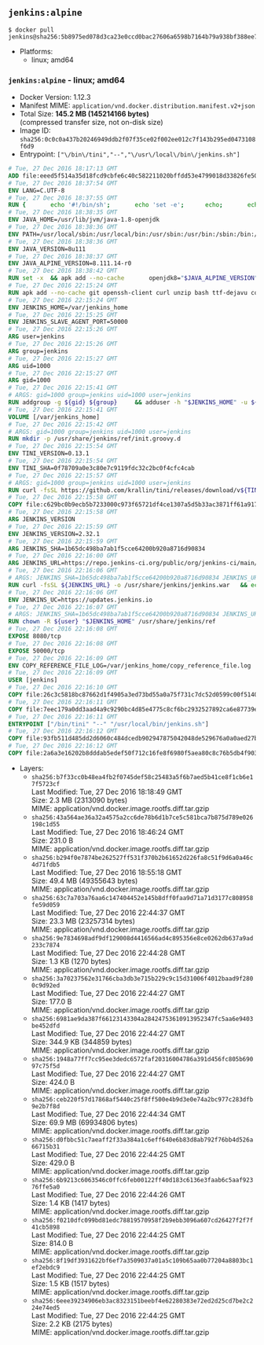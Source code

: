 ## `jenkins:alpine`

```console
$ docker pull jenkins@sha256:5b8975ed078d3ca23e0ccd0bac27606a6598b7164b79a938bf388ee70bfa7902
```

-	Platforms:
	-	linux; amd64

### `jenkins:alpine` - linux; amd64

-	Docker Version: 1.12.3
-	Manifest MIME: `application/vnd.docker.distribution.manifest.v2+json`
-	Total Size: **145.2 MB (145214166 bytes)**  
	(compressed transfer size, not on-disk size)
-	Image ID: `sha256:0c0c0a437b20246949ddb2f07f35ce02f002ee012c7f143b295ed0473108f6d9`
-	Entrypoint: `["\/bin\/tini","--","\/usr\/local\/bin\/jenkins.sh"]`

```dockerfile
# Tue, 27 Dec 2016 18:17:13 GMT
ADD file:eeed5f514a35d18fcd9cbfe6c40c582211020bffdd53e4799018d33826fe5067 in / 
# Tue, 27 Dec 2016 18:37:54 GMT
ENV LANG=C.UTF-8
# Tue, 27 Dec 2016 18:37:55 GMT
RUN { 		echo '#!/bin/sh'; 		echo 'set -e'; 		echo; 		echo 'dirname "$(dirname "$(readlink -f "$(which javac || which java)")")"'; 	} > /usr/local/bin/docker-java-home 	&& chmod +x /usr/local/bin/docker-java-home
# Tue, 27 Dec 2016 18:38:35 GMT
ENV JAVA_HOME=/usr/lib/jvm/java-1.8-openjdk
# Tue, 27 Dec 2016 18:38:36 GMT
ENV PATH=/usr/local/sbin:/usr/local/bin:/usr/sbin:/usr/bin:/sbin:/bin:/usr/lib/jvm/java-1.8-openjdk/jre/bin:/usr/lib/jvm/java-1.8-openjdk/bin
# Tue, 27 Dec 2016 18:38:36 GMT
ENV JAVA_VERSION=8u111
# Tue, 27 Dec 2016 18:38:37 GMT
ENV JAVA_ALPINE_VERSION=8.111.14-r0
# Tue, 27 Dec 2016 18:38:42 GMT
RUN set -x 	&& apk add --no-cache 		openjdk8="$JAVA_ALPINE_VERSION" 	&& [ "$JAVA_HOME" = "$(docker-java-home)" ]
# Tue, 27 Dec 2016 22:15:24 GMT
RUN apk add --no-cache git openssh-client curl unzip bash ttf-dejavu coreutils
# Tue, 27 Dec 2016 22:15:24 GMT
ENV JENKINS_HOME=/var/jenkins_home
# Tue, 27 Dec 2016 22:15:25 GMT
ENV JENKINS_SLAVE_AGENT_PORT=50000
# Tue, 27 Dec 2016 22:15:26 GMT
ARG user=jenkins
# Tue, 27 Dec 2016 22:15:26 GMT
ARG group=jenkins
# Tue, 27 Dec 2016 22:15:27 GMT
ARG uid=1000
# Tue, 27 Dec 2016 22:15:27 GMT
ARG gid=1000
# Tue, 27 Dec 2016 22:15:41 GMT
# ARGS: gid=1000 group=jenkins uid=1000 user=jenkins
RUN addgroup -g ${gid} ${group}     && adduser -h "$JENKINS_HOME" -u ${uid} -G ${group} -s /bin/bash -D ${user}
# Tue, 27 Dec 2016 22:15:41 GMT
VOLUME [/var/jenkins_home]
# Tue, 27 Dec 2016 22:15:42 GMT
# ARGS: gid=1000 group=jenkins uid=1000 user=jenkins
RUN mkdir -p /usr/share/jenkins/ref/init.groovy.d
# Tue, 27 Dec 2016 22:15:54 GMT
ENV TINI_VERSION=0.13.1
# Tue, 27 Dec 2016 22:15:54 GMT
ENV TINI_SHA=0f78709a0e3c80e7c9119fdc32c2bc0f4cfc4cab
# Tue, 27 Dec 2016 22:15:57 GMT
# ARGS: gid=1000 group=jenkins uid=1000 user=jenkins
RUN curl -fsSL https://github.com/krallin/tini/releases/download/v${TINI_VERSION}/tini-static-amd64 -o /bin/tini && chmod +x /bin/tini   && echo "$TINI_SHA  /bin/tini" | sha1sum -c -
# Tue, 27 Dec 2016 22:15:58 GMT
COPY file:c629bc0b9ecb5b7233000c973f65721df4ce1307a5d5b33ac3871ff61a9172ff in /usr/share/jenkins/ref/init.groovy.d/tcp-slave-agent-port.groovy 
# Tue, 27 Dec 2016 22:15:58 GMT
ARG JENKINS_VERSION
# Tue, 27 Dec 2016 22:15:59 GMT
ENV JENKINS_VERSION=2.32.1
# Tue, 27 Dec 2016 22:15:59 GMT
ARG JENKINS_SHA=1b65dc498ba7ab1f5cce64200b920a8716d90834
# Tue, 27 Dec 2016 22:16:00 GMT
ARG JENKINS_URL=https://repo.jenkins-ci.org/public/org/jenkins-ci/main/jenkins-war/2.32.1/jenkins-war-2.32.1.war
# Tue, 27 Dec 2016 22:16:06 GMT
# ARGS: JENKINS_SHA=1b65dc498ba7ab1f5cce64200b920a8716d90834 JENKINS_URL=https://repo.jenkins-ci.org/public/org/jenkins-ci/main/jenkins-war/2.32.1/jenkins-war-2.32.1.war gid=1000 group=jenkins uid=1000 user=jenkins
RUN curl -fsSL ${JENKINS_URL} -o /usr/share/jenkins/jenkins.war   && echo "${JENKINS_SHA}  /usr/share/jenkins/jenkins.war" | sha1sum -c -
# Tue, 27 Dec 2016 22:16:06 GMT
ENV JENKINS_UC=https://updates.jenkins.io
# Tue, 27 Dec 2016 22:16:07 GMT
# ARGS: JENKINS_SHA=1b65dc498ba7ab1f5cce64200b920a8716d90834 JENKINS_URL=https://repo.jenkins-ci.org/public/org/jenkins-ci/main/jenkins-war/2.32.1/jenkins-war-2.32.1.war gid=1000 group=jenkins uid=1000 user=jenkins
RUN chown -R ${user} "$JENKINS_HOME" /usr/share/jenkins/ref
# Tue, 27 Dec 2016 22:16:08 GMT
EXPOSE 8080/tcp
# Tue, 27 Dec 2016 22:16:08 GMT
EXPOSE 50000/tcp
# Tue, 27 Dec 2016 22:16:09 GMT
ENV COPY_REFERENCE_FILE_LOG=/var/jenkins_home/copy_reference_file.log
# Tue, 27 Dec 2016 22:16:09 GMT
USER [jenkins]
# Tue, 27 Dec 2016 22:16:10 GMT
COPY file:26c3c5818bc87662d1f4905a3ed73bd55a0a75f731c7dc52d0599c00f51408e9 in /usr/local/bin/jenkins-support 
# Tue, 27 Dec 2016 22:16:11 GMT
COPY file:7eec179a0dd3aad4a9c9290bc4d85e4775c8cf6bc2932527892ca6e87739e474 in /usr/local/bin/jenkins.sh 
# Tue, 27 Dec 2016 22:16:11 GMT
ENTRYPOINT ["/bin/tini" "--" "/usr/local/bin/jenkins.sh"]
# Tue, 27 Dec 2016 22:16:12 GMT
COPY file:93fb511d485dd2d6060c484dcedb902947875042048de529676a0a0aed27b5a3 in /usr/local/bin/plugins.sh 
# Tue, 27 Dec 2016 22:16:12 GMT
COPY file:2a6a3e16202b8dddab5edef50f712c16fe8f6980f5aea80c8c76b5db4f903913 in /usr/local/bin/install-plugins.sh 
```

-	Layers:
	-	`sha256:b7f33cc0b48ea4fb2f0745def58c25483a5f6b7aed5b41ce8f1cb6e17f5723cf`  
		Last Modified: Tue, 27 Dec 2016 18:18:49 GMT  
		Size: 2.3 MB (2313090 bytes)  
		MIME: application/vnd.docker.image.rootfs.diff.tar.gzip
	-	`sha256:43a564ae36a32a4575a2cc6de78b6d1b7ce5c581bca7b875d789e026198c1d55`  
		Last Modified: Tue, 27 Dec 2016 18:46:24 GMT  
		Size: 231.0 B  
		MIME: application/vnd.docker.image.rootfs.diff.tar.gzip
	-	`sha256:b294f0e7874be262527ff531f370b2b61652d226fa8c51f9d6a0a46c4d71fdb5`  
		Last Modified: Tue, 27 Dec 2016 18:55:18 GMT  
		Size: 49.4 MB (49355643 bytes)  
		MIME: application/vnd.docker.image.rootfs.diff.tar.gzip
	-	`sha256:63c7a703a76aa6c147404452e145b8dff0faa9d71a71d3177c808958fe59d059`  
		Last Modified: Tue, 27 Dec 2016 22:44:37 GMT  
		Size: 23.3 MB (23257314 bytes)  
		MIME: application/vnd.docker.image.rootfs.diff.tar.gzip
	-	`sha256:9e7834698adf9df129008d4416566ad4c895356e8ce0262db637a9ad233c7874`  
		Last Modified: Tue, 27 Dec 2016 22:44:28 GMT  
		Size: 1.3 KB (1270 bytes)  
		MIME: application/vnd.docker.image.rootfs.diff.tar.gzip
	-	`sha256:3a70237562e31766cba3db3e715b229c9c15d31006f4012baad9f2800c9d92ed`  
		Last Modified: Tue, 27 Dec 2016 22:44:27 GMT  
		Size: 177.0 B  
		MIME: application/vnd.docker.image.rootfs.diff.tar.gzip
	-	`sha256:6981ae9da387f66123143304a28424753610913952347fc5aa6e9403be452dfd`  
		Last Modified: Tue, 27 Dec 2016 22:44:27 GMT  
		Size: 344.9 KB (344859 bytes)  
		MIME: application/vnd.docker.image.rootfs.diff.tar.gzip
	-	`sha256:1948a77ff7cc95ee3dedc6572faf20316004786a391d456fc805b69097c75f5d`  
		Last Modified: Tue, 27 Dec 2016 22:44:27 GMT  
		Size: 424.0 B  
		MIME: application/vnd.docker.image.rootfs.diff.tar.gzip
	-	`sha256:ceb220f57d17868af5440c25f8ff500e4b9d3e0e74a2bc977c283dfb9e2b7f8d`  
		Last Modified: Tue, 27 Dec 2016 22:44:34 GMT  
		Size: 69.9 MB (69934806 bytes)  
		MIME: application/vnd.docker.image.rootfs.diff.tar.gzip
	-	`sha256:d0fbbc51c7aeaff2f33a384a1c6eff640e6b83d8ab792f76bb4d526a66715b31`  
		Last Modified: Tue, 27 Dec 2016 22:44:25 GMT  
		Size: 429.0 B  
		MIME: application/vnd.docker.image.rootfs.diff.tar.gzip
	-	`sha256:6b9213c6063546c0ffc6feb00122ff40d183c6136e3faab6c5aaf92376ffe5a0`  
		Last Modified: Tue, 27 Dec 2016 22:44:26 GMT  
		Size: 1.4 KB (1417 bytes)  
		MIME: application/vnd.docker.image.rootfs.diff.tar.gzip
	-	`sha256:f0210dfc099bd81edc78819570958f2b9ebb3096a607cd26427f2f7f41cb5898`  
		Last Modified: Tue, 27 Dec 2016 22:44:25 GMT  
		Size: 814.0 B  
		MIME: application/vnd.docker.image.rootfs.diff.tar.gzip
	-	`sha256:8f19df3931622bf6ef7a3509037a01a5c109b65aa0b77204a8803bc1ef2ebdc9`  
		Last Modified: Tue, 27 Dec 2016 22:44:25 GMT  
		Size: 1.5 KB (1517 bytes)  
		MIME: application/vnd.docker.image.rootfs.diff.tar.gzip
	-	`sha256:6eee39234906eb3ac8323151beebf4e62280383e72ed2d25cd7be2c224e74ed5`  
		Last Modified: Tue, 27 Dec 2016 22:44:25 GMT  
		Size: 2.2 KB (2175 bytes)  
		MIME: application/vnd.docker.image.rootfs.diff.tar.gzip
